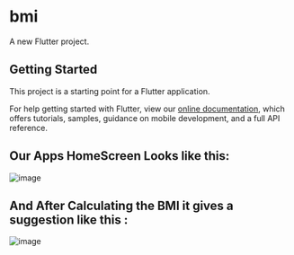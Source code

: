# bmi

A new Flutter project.

## Getting Started

This project is a starting point for a Flutter application.

For help getting started with Flutter, view our
[online documentation](https://flutter.dev/docs), which offers tutorials,
samples, guidance on mobile development, and a full API reference.

## Our Apps HomeScreen Looks like this:

![image](https://user-images.githubusercontent.com/67215990/199092285-45e153d1-f2ec-4cbc-b907-cb7265f3a130.png)

## And After Calculating the BMI it gives a suggestion like this :

![image](https://user-images.githubusercontent.com/67215990/199092540-6d241717-185b-4566-aa7b-319e4b34c7f6.png)

